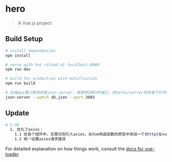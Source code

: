 # hero

> A Vue.js project

## Build Setup

``` bash
# install dependencies
npm install

# serve with hot reload at localhost:8080
npm run dev

# build for production with minification
npm run build

# 后端api接口使用的是json-server，请使用3003的端口，在heros/server的目录下打开CMD，输入指令：
json-server --watch db.json --port 3003
```

## Update

``` bash
# 5.30
  1. 优化了axios：
    1.1 在各个组件中，无需分别引入axios，在Vue构造函数的原型中添加一个$http(在vue-resource的方法名)方法，可以在每个组件(Vue实例化出来的对象)进行访问
    1.2 统一设置axios请求路径

```

For detailed explanation on how things work, consult the [docs for vue-loader](http://vuejs.github.io/vue-loader).
